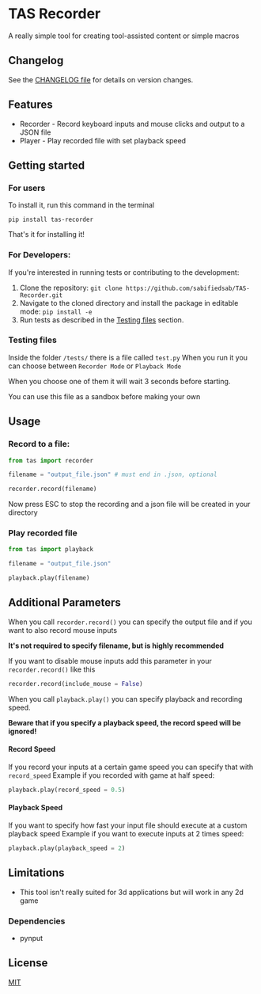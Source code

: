 # TAS Recorder

A really simple tool for creating tool-assisted content or simple macros

## Changelog

See the [CHANGELOG file](CHANGELOG.md) for details on version changes.

## Features

- Recorder - Record keyboard inputs and mouse clicks and output to a JSON file
- Player - Play recorded file with set playback speed

## Getting started

### For users
To install it, run this command in the terminal
```
pip install tas-recorder
```
That's it for installing it!

### For Developers:
If you're interested in running tests or contributing to the development:
1. Clone the repository:
`git clone https://github.com/sabifiedsab/TAS-Recorder.git`
2. Navigate to the cloned directory and install the package in editable mode:
`pip install -e`
3. Run tests as described in the [Testing files](#testing-files) section.

### Testing files
Inside the folder `/tests/` there is a file called `test.py`
When you run it you can choose between `Recorder Mode` or `Playback Mode`

When you choose one of them it will wait 3 seconds before starting. 

You can use this file as a sandbox before making your own

## Usage

### Record to a file:
```python
from tas import recorder

filename = "output_file.json" # must end in .json, optional

recorder.record(filename)
```
Now press ESC to stop the recording and a json file will be created in your directory

### Play recorded file
```python
from tas import playback

filename = "output_file.json"

playback.play(filename)
```

## Additional Parameters
When you call `recorder.record()` you can specify the output file and if you want to also record mouse inputs

**It's not required to specify filename, but is highly recommended**

If you want to disable mouse inputs add this parameter in your `recorder.record()` like this
```python
recorder.record(include_mouse = False)
```

When you call `playback.play()` you can specify playback and recording speed. 

**Beware that if you specify a playback speed, the record speed will be ignored!**

#### Record Speed
If you record your inputs at a certain game speed you can specify that with `record_speed`
Example if you recorded with game at half speed:
```python
playback.play(record_speed = 0.5)
```

#### Playback Speed
If you want to specify how fast your input file should execute at a custom playback speed
Example if you want to execute inputs at 2 times speed:
```python
playback.play(playback_speed = 2)
```

## Limitations

- This tool isn't really suited for 3d applications but will work in any 2d game

### Dependencies

- pynput

## License

[MIT](LICENSE)
